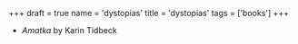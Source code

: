 +++
draft = true
name = 'dystopias'
title = 'dystopias'
tags = ['books']
+++

- _Amatka_ by Karin Tidbeck